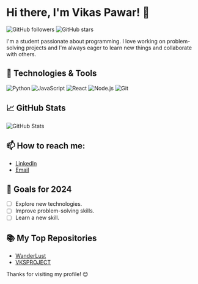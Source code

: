 # Hi there, I'm Vikas Pawar! 👋

![GitHub followers](https://img.shields.io/github/followers/vikasp07?label=Follow&style=social)
![GitHub stars](https://img.shields.io/github/stars/vikasp07?affiliations=OWNER%2CCOLLABORATOR&style=social)

I'm a student passionate about programming. I love working on problem-solving projects and I'm always eager to learn new things and collaborate with others.

## 🔧 Technologies & Tools
![Python](https://img.shields.io/badge/-Python-333?style=flat&logo=python)
![JavaScript](https://img.shields.io/badge/-JavaScript-333?style=flat&logo=javascript)
![React](https://img.shields.io/badge/-React-333?style=flat&logo=react)
![Node.js](https://img.shields.io/badge/-Node.js-333?style=flat&logo=node.js)
![Git](https://img.shields.io/badge/-Git-333?style=flat&logo=git)

## 📈 GitHub Stats
![GitHub Stats](https://github-readme-stats.vercel.app/api?username=vikasp07&show_icons=true&theme=radical)

## 📫 How to reach me:
- [LinkedIn](https://www.linkedin.com/in/vikasmpawar/)
- [Email](mailto:vikasmpawar07@gmail.com)

## 🎯 Goals for 2024
- [ ] Explore new technologies.
- [ ] Improve problem-solving skills.
- [ ] Learn a new skill.

## 📚 My Top Repositories
- [WanderLust](https://github.com/vikasp07/Wander_lust)
- [VKSPROJECT](https://github.com/vikasp07/VKSPROJECT)

Thanks for visiting my profile! 😊

